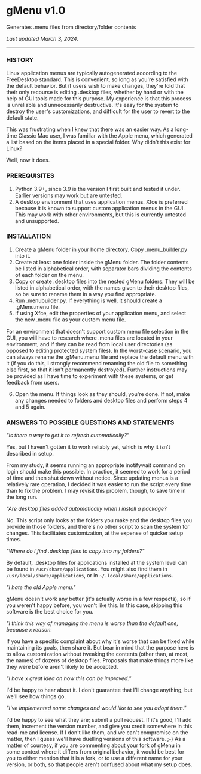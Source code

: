 # gMenu v1.0
Generates .menu files from directory/folder contents

*Last updated March 3, 2024.*
___

### HISTORY ###
Linux application menus are typically autogenerated according to the FreeDesktop standard. This is convenient, so long as you're satisfied with the default behavior. But if users wish to make changes, they're told that their only recourse is editing .desktop files, whether by hand or with the help of GUI tools made for this purpose. My experience is that this process is unreliable and unnecessarily destructive. It's easy for the system to destroy the user's customizations, and difficult for the user to revert to the default state.

This was frustrating when I knew that there was an easier way. As a long-time Classic Mac user, I was familiar with the Apple menu, which generated a list based on the items placed in a special folder. Why didn't this exist for Linux?

Well, now it does.

### PREREQUISITES ###
1. Python 3.9+, since 3.9 is the version I first built and tested it under. Earlier versions may work but are untested.
2. A desktop environment that uses application menus. Xfce is preferred because it is known to support custom application menus in the GUI. This may work with other environments, but this is currently untested and unsupported.

### INSTALLATION ###
1. Create a gMenu folder in your home directory. Copy .menu_builder.py into it.
2. Create at least one folder inside the gMenu folder. The folder contents be listed in alphabetical order, with separator bars dividing the contents of each folder on the menu.
3. Copy or create .desktop files into the nested gMenu folders. They will be listed in alphabetical order, with the names given to their desktop files, so be sure to rename them in a way you find appropriate.
4. Run .menubuilder.py. If everything is well, it should create a .gMenu.menu file.
5. If using Xfce, edit the properties of your application menu, and select the new .menu file as your custom menu file.

  For an environment that doesn't support custom menu file selection in the GUI, you will have to research where .menu files are located in your environment, and if they can be read from local user directories (as opposed to editing protected system files). In the worst-case scenario, you can always rename the .gMenu.menu file and replace the default menu with it (if you do this, I strongly recommend renaming the old file to something else first, so that it isn't permanently destroyed). Further instructions may be provided as I have time to experiment with these systems, or get feedback from users.

6. Open the menu. If things look as they should, you're done. If not, make any changes needed to folders and desktop files and perform steps 4 and 5 again.

### ANSWERS TO POSSIBLE QUESTIONS AND STATEMENTS ###

*"Is there a way to get it to refresh automatically?"*

Yes, but I haven't gotten it to work reliably yet, which is why it isn't described in setup.

From my study, it seems running an appropriate inotifywait command on login should make this possible. In practice, it seemed to work for a period of time and then shut down without notice. Since updating menus is a relatively rare operation, I decided it was easier to run the script every time than to fix the problem. I may revisit this problem, though, to save time in the long run.

*"Are desktop files added automatically when I install a package?*

No. This script only looks at the folders you make and the desktop files you provide in those folders, and there's no other script to scan the system for changes. This facilitates customization, at the expense of quicker setup times.

*"Where do I find .desktop files to copy into my folders?"*

By default, .desktop files for applications installed at the system level can be found in `/usr/share/applications`.  You might also find them in `/usr/local/share/applications`, or in `~/.local/share/applications`.

*"I hate the old Apple menu."*

gMenu doesn't work any better (it's actually worse in a few respects), so if you weren't happy before, you won't like this. In this case, skipping this software is the best choice for you.

*"I think this way of managing the menu is worse than the default one, because x reason.*

If you have a specific complaint about why it's worse that can be fixed while maintaining its goals, then share it. But bear in mind that the purpose here is to allow customization without tweaking the contents (other than, at most, the names) of dozens of desktop files. Proposals that make things more like they were before aren't likely to be accepted.

*"I have x great idea on how this can be improved."*

I'd be happy to hear about it. I don't guarantee that I'll change anything, but we'll see how things go.

*"I've implemented some changes and would like to see you adopt them."*

I'd be happy to see what they are; submit a pull request. If it's good, I'll add them, increment the version number, and give you credit somewhere in this read-me and license. If I don't like them, and we can't compromise on the matter, then I guess we'll have duelling versions of this software. ;-) As a matter of courtesy, if you are commenting about your fork of gMenu in some context where it differs from original behavior, it would be best for you to either mention that it is a fork, or to use a different name for your version, or both, so that people aren't confused about what my setup does.
